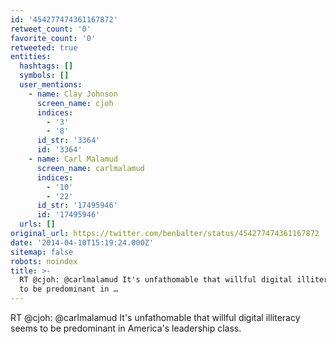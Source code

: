 ```yaml
---
id: '454277474361167872'
retweet_count: '0'
favorite_count: '0'
retweeted: true
entities:
  hashtags: []
  symbols: []
  user_mentions:
    - name: Clay Johnson
      screen_name: cjoh
      indices:
        - '3'
        - '8'
      id_str: '3364'
      id: '3364'
    - name: Carl Malamud
      screen_name: carlmalamud
      indices:
        - '10'
        - '22'
      id_str: '17495946'
      id: '17495946'
  urls: []
original_url: https://twitter.com/benbalter/status/454277474361167872
date: '2014-04-10T15:19:24.000Z'
sitemap: false
robots: noindex
title: >-
  RT @cjoh: @carlmalamud It's unfathomable that willful digital illiteracy seems
  to be predominant in …
---
```


RT @cjoh: @carlmalamud It's unfathomable that willful digital illiteracy seems to be predominant in America's leadership class.
